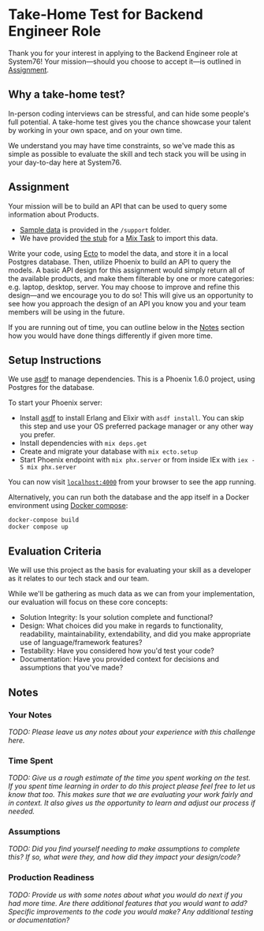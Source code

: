 # Take-Home Test for Backend Engineer Role

Thank you for your interest in applying to the Backend Engineer role at System76! Your mission—should you choose to accept it—is outlined in [Assignment](#assignment).

## Why a take-home test?

In-person coding interviews can be stressful, and can hide some people's full potential. A take-home test gives you the chance showcase your talent by working in your own space, and on your own time.

We understand you may have time constraints, so we've made this as simple as possible to evaluate the skill and tech stack you will be using in your day-to-day here at System76.

## Assignment

Your mission will be to build an API that can be used to query some information about Products.

- [Sample data](support/data.csv) is provided in the `/support` folder.
- We have provided [the stub](lib/mix/tasks/import_products.ex) for a [Mix Task](https://hexdocs.pm/mix/1.12/Mix.Task.html) to import this data.

Write your code, using [Ecto](https://hexdocs.pm/ecto/Ecto.html) to model the data, and store it in a local Postgres database. Then, utilize Phoenix to build an API to query the models. A basic API design for this assignment would simply return all of the available products, and make them filterable by one or more categories: e.g. laptop, desktop, server. You may choose to improve and refine this design—and we encourage you to do so! This will give us an opportunity to see how you approach the design of an API you know you and your team members will be using in the future.

If you are running out of time, you can outline below in the [Notes](#notes) section how you would have done things differently if given more time.

## Setup Instructions

We use [asdf](https://asdf-vm.com/) to manage dependencies. This is a Phoenix 1.6.0 project, using Postgres for the database.

To start your Phoenix server:

- Install [asdf](https://asdf-vm.com/) to install Erlang and Elixir with `asdf install`. You can skip this step and use your OS preferred package manager or any other way you prefer.
- Install dependencies with `mix deps.get`
- Create and migrate your database with `mix ecto.setup`
- Start Phoenix endpoint with `mix phx.server` or from inside IEx with `iex -S mix phx.server`

You can now visit [`localhost:4000`](http://localhost:4000) from your browser to see the app running.

Alternatively, you can run both the database and the app itself in a Docker environment using [Docker compose](https://docs.docker.com/compose/):

```shell
docker-compose build
docker compose up
```

## Evaluation Criteria

We will use this project as the basis for evaluating your skill as a developer as it relates to our tech stack and our team.

While we'll be gathering as much data as we can from your implementation, our evaluation will focus on these core concepts:

- Solution Integrity: Is your solution complete and functional?
- Design: What choices did you make in regards to functionality, readability, maintainability, extendability, and did you make appropriate use of language/framework features?
- Testability: Have you considered how you'd test your code?
- Documentation: Have you provided context for decisions and assumptions that you've made?

## Notes

### Your Notes

_TODO: Please leave us any notes about your experience with this challenge here._

### Time Spent

_TODO: Give us a rough estimate of the time you spent working on the test. If you spent time learning in order to do this project please feel free to let us know that too. This makes sure that we are evaluating your work fairly and in context. It also gives us the opportunity to learn and adjust our process if needed._

### Assumptions

_TODO: Did you find yourself needing to make assumptions to complete this? If so, what were they, and how did they impact your design/code?_

### Production Readiness

_TODO: Provide us with some notes about what you would do next if you had more time. Are there additional features that you would want to add? Specific improvements to the code you would make? Any additional testing or documentation?_

